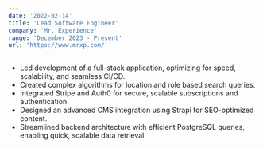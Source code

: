 ```yaml
---
date: '2022-02-14'
title: 'Lead Software Engineer'
company: 'Mr. Experience'
range: 'December 2023 - Present'
url: 'https://www.mrxp.com/'
---
```


 - Led development of a full-stack application, optimizing for speed, scalability, and seamless CI/CD.
 - Created complex algorithms for location and role based search queries.
 - Integrated Stripe and Auth0 for secure, scalable subscriptions and authentication.
 - Designed an advanced CMS integration using Strapi for SEO-optimized content.
 - Streamlined backend architecture with efficient PostgreSQL queries, enabling quick, scalable data retrieval.